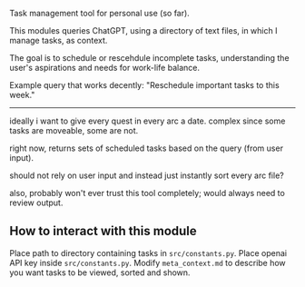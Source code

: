 Task management tool for personal use (so far).

This modules queries ChatGPT, using a directory of text files, in which
I manage tasks, as context.

The goal is to schedule or rescehdule incomplete tasks, understanding the user's
aspirations and needs for work-life balance.

Example query that works decently: "Reschedule important tasks to this week."

---

ideally i want to give every quest in every arc a date. complex since some 
tasks are moveable, some are not. 
 
right now, returns sets of scheduled tasks based on the query (from user input).

should not rely on user input and instead just instantly sort every arc file?

also, probably won't ever trust this tool completely; would always need to
review output.

## How to interact with this module

Place path to directory containing tasks in `src/constants.py`.
Place openai API key inside `src/constants.py`.
Modify `meta_context.md` to describe how you want tasks to be viewed, sorted
and shown. 